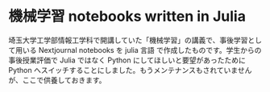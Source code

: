 # 機械学習 notebooks written in Julia
埼玉大学工学部情報工学科で開講していた「機械学習」の講義で、事後学習として用いる Nextjournal notebooks を julia 言語 で作成したものです。学生からの事後授業評価で Julia ではなく Python にしてほしいと要望があったために Python へスイッチすることにしました。もうメンテナンスもされていませんが、ここで供養しておきます。

